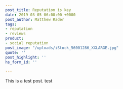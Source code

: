 ```yaml
---
post_title: Reputation is key
date: 2019-03-05 06:00:00 +0000
post_author: Matthew Rader
tags:
- reputation
- reviews
product:
- social reputation
post_image: "/uploads/iStock_56001286_XXLARGE.jpg"
quote: ''
post_highlight: ''
hs_form_id: ''

---
```

This is a test post. test
